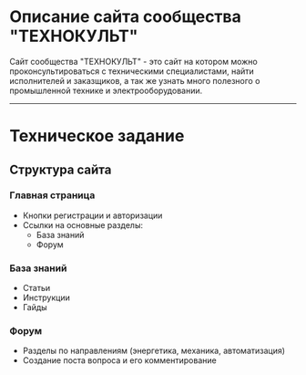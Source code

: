 # Описание сайта сообщества "ТЕХНОКУЛЬТ" 
Сайт сообщества "ТЕХНОКУЛЬТ" - это сайт на котором можно проконсультироваться с техническими специалистами, найти исполнителей и заказщиков, а так же узнать много полезного о промышленной технике и электрооборудовании.
<hr>

# Техническое задание 
## Структура сайта ##
### Главная страница  
* Кнопки регистрации и авторизации
* Ссылки на основные разделы:
  * База знаний
  * Форум

### База знаний ###
* Статьи
* Инструкции
* Гайды

### Форум ###
* Разделы по направлениям (энергетика, механика, автоматизация)
* Создание поста вопроса и его комментирование
